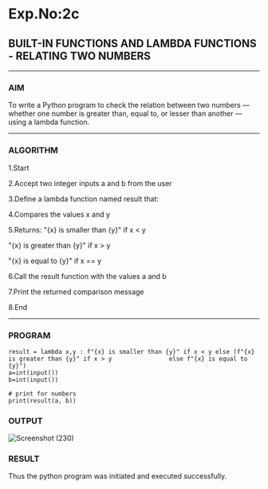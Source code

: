 # Exp.No:2c
## BUILT-IN FUNCTIONS AND LAMBDA FUNCTIONS - RELATING TWO NUMBERS

---

### AIM  
To write a Python program to check the relation between two numbers — whether one number is greater than, equal to, or lesser than another — using a lambda function.

---

### ALGORITHM

1.Start

2.Accept two integer inputs a and b from the user

3.Define a lambda function named result that:

4.Compares the values x and y

5.Returns:
"{x} is smaller than {y}" if x < y

"{x} is greater than {y}" if x > y

"{x} is equal to {y}" if x == y

6.Call the result function with the values a and b

7.Print the returned comparison message

8.End

---

### PROGRAM

```
result = lambda x,y : f"{x} is smaller than {y}" if x < y else (f"{x} is greater than {y}" if x > y                else f"{x} is equal to {y}")
a=int(input()) 
b=int(input())
 
# print for numbers
print(result(a, b))
```

### OUTPUT
![Screenshot (230)](https://github.com/user-attachments/assets/ea478393-a4f0-4e68-a0eb-10f8b1d9a976)

### RESULT
Thus the python program was initiated and executed successfully.
